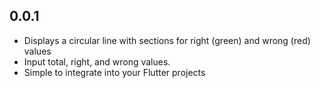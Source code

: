 ## 0.0.1

- Displays a circular line with sections for right (green) and wrong (red) values
- Input total, right, and wrong values.
- Simple to integrate into your Flutter projects
